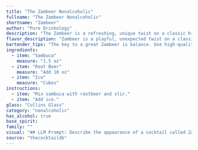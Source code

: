 ```yaml
---
title: "The Zambeer Nonalcoholic"
fullname: "The Zambeer Nonalcoholic"
shortname: "Zambeer"
author: "Pure Drinkology"
description: "The Zambeer is a refreshing, unique twist on a classic highball cocktail.  Its origins are likely modern, merging the anise-flavored liqueur of Sambuca with the sweetness of root beer for a playful, fizzy experience. "
flavor_description: "Zambeer is a playful, unexpected twist on a classic. The licorice and anise flavors of Sambuca dance with the creamy sweetness of root beer, creating a surprisingly harmonious blend.  The coolness of the ice accentuates the sweetness, while the subtle bitterness of the root beer adds complexity. This is a refreshing cocktail that's both sweet and intriguing. "
bartender_tips: "The key to a great Zambeer is balance. Use high-quality Sambuca for its anise flavor. Start with a 1:2 ratio of Sambuca to Root Beer, but adjust to taste. Don't over-ice; you want the Sambuca to shine through. For a visual touch, layer the Sambuca on the bottom, then gently add the Root Beer over it. "
ingredients:
  - item: "Sambuca"
    measure: "1.5 oz"
  - item: "Root Beer"
    measure: "Add 10 oz"
  - item: "Ice"
    measure: "Cubes"
instructions:
  - item: "Mix sambuca with rootbeer and stir."
  - item: "Add ice."
glass: "Collins Glass"
category: "nonalcoholic"
has_alcohol: true
base_spirit:
family: ""
visual: "## LLM Prompt: Describe the appearance of a cocktail called Zambeer made with Sambuca, Root Beer, and ice. **Focus on the following details:*** **Color:** What is the overall color of the drink? Is it uniform or layered? * **Clarity:** Is the drink clear, cloudy, or opaque? * **Texture:** Is the drink smooth, bubbly, or icy?* **Garnish:** Does the drink have any garnish? If so, describe its color and texture.* **Glassware:** What kind of glass is the drink served in? What does the drink look like in the glass? **Use descriptive language to evoke a vivid image of the Zambeer cocktail.** "
source: "thecocktaildb"
---
```


